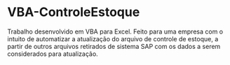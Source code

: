# VBA-ControleEstoque
Trabalho desenvolvido em VBA para Excel. Feito para uma empresa com o intuito de automatizar a atualização do arquivo 
de controle de estoque, a partir de outros arquivos retirados de sistema SAP com os dados a serem considerados para atualização.
